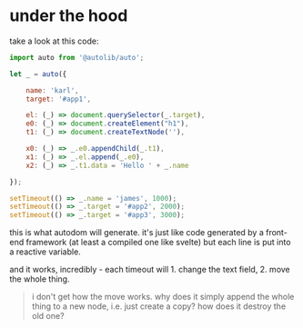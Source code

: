 
# under the hood

take a look at this code:

```js
import auto from '@autolib/auto';

let _ = auto({

    name: 'karl',
    target: '#app1',

    el: (_) => document.querySelector(_.target),
    e0: (_) => document.createElement("h1"),
    t1: (_) => document.createTextNode(''),

    x0: (_) => _.e0.appendChild(_.t1),
    x1: (_) => _.el.append(_.e0),
    x2: (_) => _.t1.data = 'Hello ' + _.name

});

setTimeout(() => _.name = 'james', 1000);
setTimeout(() => _.target = '#app2', 2000);
setTimeout(() => _.target = '#app3', 3000);
```

this is what autodom will generate.
it's just like code generated by a
front-end framework (at least a compiled
one like svelte) but each line is put
into a reactive variable.

and it works, incredibly - each timeout
will 1. change the text field, 2. move
the whole thing.

> i don't get how the move works. why does
> it simply append the whole thing to a
> new node, i.e. just create a copy?
> how does it destroy the old one?